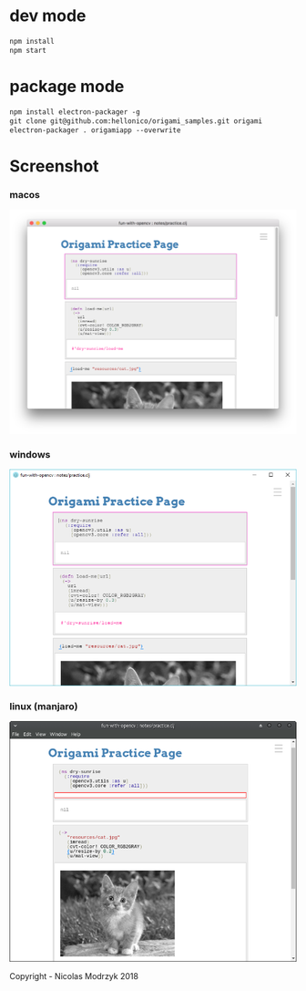 
# dev mode
```
npm install
npm start
```

# package mode

```
npm install electron-packager -g
git clone git@github.com:hellonico/origami_samples.git origami
electron-packager . origamiapp --overwrite
```

# Screenshot

### macos

![](electron.png)

### windows

![](windows.PNG)

### linux (manjaro)

![](linux.png)

Copyright - Nicolas Modrzyk 2018